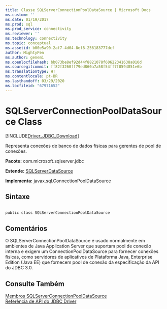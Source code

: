 ```yaml
---
title: Classe SQLServerConnectionPoolDataSource | Microsoft Docs
ms.custom: ''
ms.date: 01/19/2017
ms.prod: sql
ms.prod_service: connectivity
ms.reviewer: ''
ms.technology: connectivity
ms.topic: conceptual
ms.assetid: b00e5a90-2af7-4d04-8ef8-256183777dcf
author: MightyPen
ms.author: genemi
ms.openlocfilehash: bb073be8ef92d44f8821078f60622341638a010d
ms.sourcegitcommit: ff82f3260ff79ed860a7a58f54ff7f0594851e6b
ms.translationtype: HT
ms.contentlocale: pt-BR
ms.lasthandoff: 03/29/2020
ms.locfileid: "67971652"
---
```

# <a name="sqlserverconnectionpooldatasource-class"></a>SQLServerConnectionPoolDataSource Class
[!INCLUDE[Driver_JDBC_Download](../../../includes/driver_jdbc_download.md)]

  Representa conexões de banco de dados físicas para gerentes de pool de conexões.  
  
 **Pacote:** com.microsoft.sqlserver.jdbc  
  
 **Estende:** [SQLServerDataSource](../../../connect/jdbc/reference/sqlserverdatasource-class.md)  
  
 **Implementa:** javax.sql.ConnectionPoolDataSource  
  
## <a name="syntax"></a>Sintaxe  
  
```  
  
public class SQLServerConnectionPoolDataSource  
```  
  
## <a name="remarks"></a>Comentários  
 O SQLServerConnectionPoolDataSource é usado normalmente em ambientes de Java Application Server que suportam pool de conexão interna e exigem um ConnectionPoolDataSource para fornecer conexões físicas, como servidores de aplicativos de Plataforma Java, Enterprise Edition (Java EE) que fornecem pool de conexão da especificação da API do JDBC 3.0.  
  
## <a name="see-also"></a>Consulte Também  
 [Membros SQLServerConnectionPoolDataSource](../../../connect/jdbc/reference/sqlserverconnectionpooldatasource-members.md)   
 [Referência de API do JDBC Driver](../../../connect/jdbc/reference/jdbc-driver-api-reference.md)  
  
  
